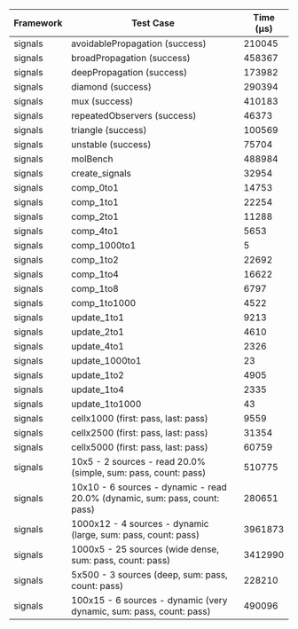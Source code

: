 | Framework | Test Case | Time (μs) |
| --- | --- | --- |
| signals | avoidablePropagation (success) | 210045 |
| signals | broadPropagation (success) | 458367 |
| signals | deepPropagation (success) | 173982 |
| signals | diamond (success) | 290394 |
| signals | mux (success) | 410183 |
| signals | repeatedObservers (success) | 46373 |
| signals | triangle (success) | 100569 |
| signals | unstable (success) | 75704 |
| signals | molBench | 488984 |
| signals | create_signals | 32954 |
| signals | comp_0to1 | 14753 |
| signals | comp_1to1 | 22254 |
| signals | comp_2to1 | 11288 |
| signals | comp_4to1 | 5653 |
| signals | comp_1000to1 | 5 |
| signals | comp_1to2 | 22692 |
| signals | comp_1to4 | 16622 |
| signals | comp_1to8 | 6797 |
| signals | comp_1to1000 | 4522 |
| signals | update_1to1 | 9213 |
| signals | update_2to1 | 4610 |
| signals | update_4to1 | 2326 |
| signals | update_1000to1 | 23 |
| signals | update_1to2 | 4905 |
| signals | update_1to4 | 2335 |
| signals | update_1to1000 | 43 |
| signals | cellx1000 (first: pass, last: pass) | 9559 |
| signals | cellx2500 (first: pass, last: pass) | 31354 |
| signals | cellx5000 (first: pass, last: pass) | 60759 |
| signals | 10x5 - 2 sources - read 20.0% (simple, sum: pass, count: pass) | 510775 |
| signals | 10x10 - 6 sources - dynamic - read 20.0% (dynamic, sum: pass, count: pass) | 280651 |
| signals | 1000x12 - 4 sources - dynamic (large, sum: pass, count: pass) | 3961873 |
| signals | 1000x5 - 25 sources (wide dense, sum: pass, count: pass) | 3412990 |
| signals | 5x500 - 3 sources (deep, sum: pass, count: pass) | 228210 |
| signals | 100x15 - 6 sources - dynamic (very dynamic, sum: pass, count: pass) | 490096 |
